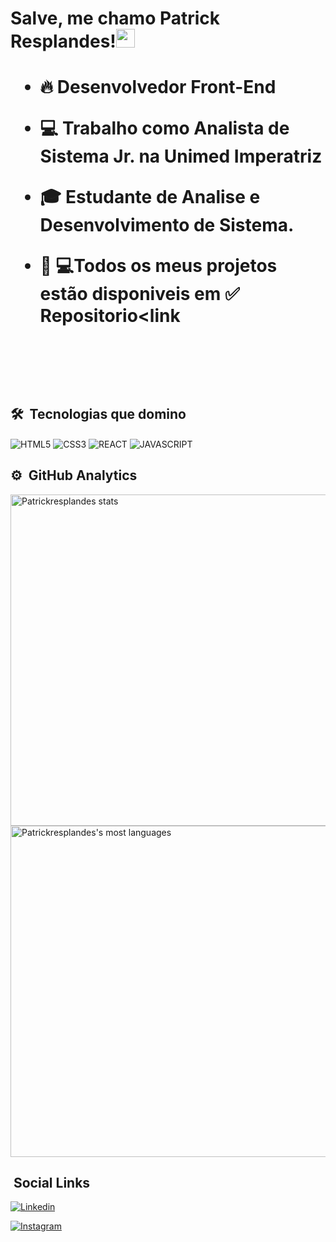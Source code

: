 <h1> Salve, me  chamo Patrick Resplandes!<img src="https://raw.githubusercontent.com/kaueMarques/kaueMarques/master/hi.gif" width="30px"> <h1>
  
  - 🔥 Desenvolvedor Front-End
  
  - 💻 Trabalho como Analista de Sistema Jr. na Unimed Imperatriz 
  
  - 🎓 Estudante de Analise e Desenvolvimento de Sistema. 
  
  - 👨‍ 💻Todos os meus projetos estão disponiveis em ✅ <link to="https://github.com/Patrickresplandes?tab=repositories">Repositorio<link
   
  <br><br>
  
  ## 🛠️ &nbsp;Tecnologias que domino
  
  <img align="center" alt="HTML5" src="https://img.shields.io/badge/HTML5-E34F26?style=for-the-badge&logo=html5&logoColor=white">
  
   <img align="center" alt="CSS3" src="https://img.shields.io/badge/CSS3-1572B6?style=for-the-badge&logo=css3&logoColor=white">
  
   <img align="center" alt="REACT" src="https://img.shields.io/badge/React-20232A?style=for-the-badge&logo=react&logoColor=61DAFB">
  
   <img align="center" alt="JAVASCRIPT" src="https://img.shields.io/badge/JavaScript-F7DF1E?style=for-the-badge&logo=javascript&logoColor=black">
  
  ## ⚙️ &nbsp;GitHub Analytics
  
  <p align="left">     
    <img width="530em" src="https://github-readme-stats.vercel.app/api?username=patrickresplandes&show_icons=true&theme=radical" alt="Patrickresplandes stats"/>
   <img width="530em" src="https://github-readme-stats.vercel.app/api/top-langs/?username=patrickresplandes&layout=compact&theme=radical" alt="Patrickresplandes's most languages"/>
  </p>
    
  ## &nbsp;Social Links
    
  [![Linkedin]( https://img.shields.io/badge/LinkedIn-0077B5?style=for-the-badge&logo=linkedin&logoColor=white)](https://www.linkedin.com/in/patrick-resplandes-736524193)
  
  [![Instagram](https://img.shields.io/badge/Instagram-E4405F?style=for-the-badge&logo=instagram&logoColor=white)](https://www.instagram.com/invites/contact/?i=h7xh1aw4f26y&utm_content=pyog8r)
  
    
  
